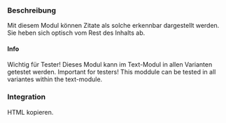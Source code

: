 ### Beschreibung
Mit diesem Modul können Zitate als solche erkennbar dargestellt werden. Sie heben sich optisch vom Rest des Inhalts ab.

#### Info
Wichtig für Tester! Dieses Modul kann im Text-Modul in allen Varianten getestet werden.
Important for testers! This moddule can be tested in all variantes within the text-module.

### Integration

HTML kopieren.
